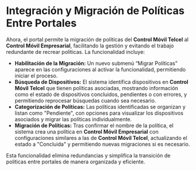 # Integración y Migración de Políticas Entre Portales

Ahora, el portal permite la migración de políticas del **Control Móvil Telcel** al **Control Móvil Empresarial**, facilitando la gestión y evitando el trabajo redundante de recrear políticas. La funcionalidad incluye:

* **Habilitación de la Migración:** Un nuevo submenú “Migrar Políticas” aparece en las configuraciones al activar la funcionalidad, permitiendo iniciar el proceso.
* **Búsqueda de Dispositivos:** El sistema identifica dispositivos en **Control Móvil Telcel** que tienen políticas asociadas, mostrando información como el estado de dispositivos concluidos, pendientes o con errores, y permitiendo reprocesar búsquedas cuando sea necesario.
* **Categorización de Políticas:** Las políticas identificadas se organizan y listan como "Pendiente", con opciones para visualizar los dispositivos asociados y migrar las políticas individualmente.
* **Migración de Políticas:** Tras confirmar el nombre de la política, el sistema crea una política en **Control Móvil Empresarial** con configuraciones similares a las de **Control Móvil Telcel**, actualizando el estado a "Concluida" y permitiendo nuevas migraciones si es necesario.

Esta funcionalidad elimina redundancias y simplifica la transición de políticas entre portales de manera organizada y eficiente.
